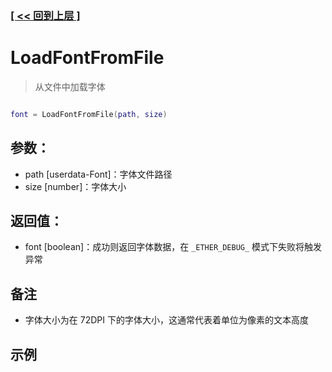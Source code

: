 ### [[ << 回到上层 ]](README.md)

# LoadFontFromFile

> 从文件中加载字体

```lua

font = LoadFontFromFile(path, size)

```

## 参数：

+ path [userdata-Font]：字体文件路径
+ size [number]：字体大小

## 返回值：

+ font [boolean]：成功则返回字体数据，在 `_ETHER_DEBUG_` 模式下失败将触发异常

## 备注

+ 字体大小为在 72DPI 下的字体大小，这通常代表着单位为像素的文本高度

## 示例

```lua

```